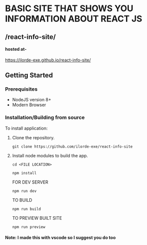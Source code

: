 # BASIC SITE THAT SHOWS YOU INFORMATION ABOUT REACT JS

## /react-info-site/
#### hosted at-
https://ilorde-exe.github.io/react-info-site/

## Getting Started

### Prerequisites

- NodeJS version 8+
- Modern Browser

### Installation/Building from source

To install application:

1. Clone the repository.

   `git clone https://github.com/ilorde-exe/react-info-site`

2. Install node modules to build the app.
  
   `cd <FILE LOCATION>`
   
   `npm install`
   
   FOR DEV SERVER
   
   `npm run dev`
   
   TO BUILD 
   
   `npm run build`
   
   TO PREVIEW BUILT SITE
   
   `npm run preview`


#### Note: I made this with vscode so I suggest you do too
